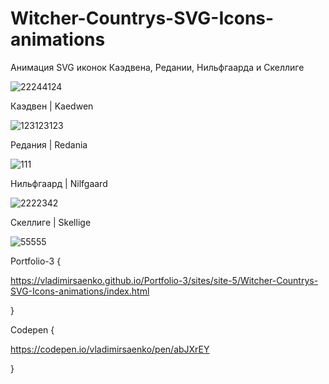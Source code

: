 # Witcher-Countrys-SVG-Icons-animations
 
Анимация SVG иконок Каэдвена, Редании, Нильфгаарда и Скеллиге

![22244124](https://user-images.githubusercontent.com/56477695/115112632-0bada080-9f8f-11eb-8039-0e0e67c59488.png)

Каэдвен | Kaedwen

![123123123](https://user-images.githubusercontent.com/56477695/120789452-4d43dc00-c53a-11eb-8b2d-9ec7cd7b2864.png)

Редания | Redania

![111](https://user-images.githubusercontent.com/56477695/115112650-1f590700-9f8f-11eb-9125-80d97b0a1274.png)

Нильфгаард | Nilfgaard

![2222342](https://user-images.githubusercontent.com/56477695/115112658-339d0400-9f8f-11eb-9e64-46b1e4c8beb1.png)

Скеллиге | Skellige

![55555](https://user-images.githubusercontent.com/56477695/120789478-546aea00-c53a-11eb-865c-a7d6fd55c83b.png)

Portfolio-3 {

https://vladimirsaenko.github.io/Portfolio-3/sites/site-5/Witcher-Countrys-SVG-Icons-animations/index.html

}

Codepen {

https://codepen.io/vladimirsaenko/pen/abJXrEY

}
